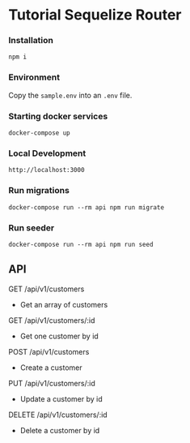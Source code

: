 # Tutorial Sequelize Router

### Installation

```
npm i
```

### Environment

Copy the `sample.env` into an `.env` file.

### Starting docker services

```
docker-compose up
```

### Local Development

```
http://localhost:3000
```

### Run migrations

```
docker-compose run --rm api npm run migrate
```

### Run seeder

```
docker-compose run --rm api npm run seed
```

## API

GET /api/v1/customers

- Get an array of customers

GET /api/v1/customers/:id

- Get one customer by id

POST /api/v1/customers

- Create a customer

PUT /api/v1/customers/:id

- Update a customer by id

DELETE /api/v1/customers/:id

- Delete a customer by id
